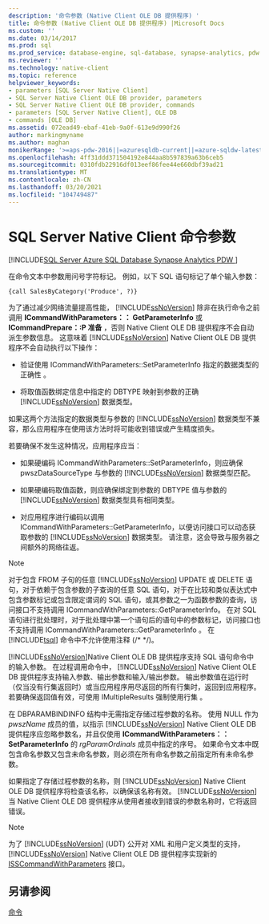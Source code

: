 ```yaml
---
description: '命令参数 (Native Client OLE DB 提供程序) '
title: 命令参数 (Native Client OLE DB 提供程序) |Microsoft Docs
ms.custom: ''
ms.date: 03/14/2017
ms.prod: sql
ms.prod_service: database-engine, sql-database, synapse-analytics, pdw
ms.reviewer: ''
ms.technology: native-client
ms.topic: reference
helpviewer_keywords:
- parameters [SQL Server Native Client]
- SQL Server Native Client OLE DB provider, parameters
- SQL Server Native Client OLE DB provider, commands
- parameters [SQL Server Native Client], OLE DB
- commands [OLE DB]
ms.assetid: 072ead49-ebaf-41eb-9a0f-613e9d990f26
author: markingmyname
ms.author: maghan
monikerRange: '>=aps-pdw-2016||=azuresqldb-current||=azure-sqldw-latest||>=sql-server-2016||>=sql-server-linux-2017||=azuresqldb-mi-current'
ms.openlocfilehash: 4ff31ddd371504192e844aa8b597839a63b6ceb5
ms.sourcegitcommit: 0310fdb22916df013eef86fee44e660dbf39ad21
ms.translationtype: MT
ms.contentlocale: zh-CN
ms.lasthandoff: 03/20/2021
ms.locfileid: "104749487"
---
```

# <a name="sql-server-native-client-command-parameters"></a>SQL Server Native Client 命令参数
[!INCLUDE[SQL Server Azure SQL Database Synapse Analytics PDW ](../../includes/applies-to-version/sql-asdb-asdbmi-asa-pdw.md)]

  在命令文本中参数用问号字符标记。 例如，以下 SQL 语句标记了单个输入参数：  
  
```  
{call SalesByCategory('Produce', ?)}  
```  
  
 为了通过减少网络流量提高性能， [!INCLUDE[ssNoVersion](../../includes/ssnoversion-md.md)] 除非在执行命令之前调用 **ICommandWithParameters：： GetParameterInfo** 或 **ICommandPrepare：:P 准备** ，否则 Native Client OLE DB 提供程序不会自动派生参数信息。 这意味着 [!INCLUDE[ssNoVersion](../../includes/ssnoversion-md.md)] Native Client OLE DB 提供程序不会自动执行以下操作：  
  
-   验证使用 ICommandWithParameters::SetParameterInfo 指定的数据类型的正确性  。  
  
-   将取值函数绑定信息中指定的 DBTYPE 映射到参数的正确 [!INCLUDE[ssNoVersion](../../includes/ssnoversion-md.md)] 数据类型。  
  
 如果这两个方法指定的数据类型与参数的 [!INCLUDE[ssNoVersion](../../includes/ssnoversion-md.md)] 数据类型不兼容，那么应用程序在使用该方法时将可能收到错误或产生精度损失。  
  
 若要确保不发生这种情况，应用程序应当：  
  
-   如果硬编码 ICommandWithParameters::SetParameterInfo，则应确保 pwszDataSourceType 与参数的 [!INCLUDE[ssNoVersion](../../includes/ssnoversion-md.md)] 数据类型匹配。  
  
-   如果硬编码取值函数，则应确保绑定到参数的 DBTYPE 值与参数的 [!INCLUDE[ssNoVersion](../../includes/ssnoversion-md.md)] 数据类型具有相同类型。  
  
-   对应用程序进行编码以调用 ICommandWithParameters::GetParameterInfo，以便访问接口可以动态获取参数的 [!INCLUDE[ssNoVersion](../../includes/ssnoversion-md.md)] 数据类型。 请注意，这会导致与服务器之间额外的网络往返。  
  
> [!NOTE]  
>  对于包含 FROM 子句的任意 [!INCLUDE[ssNoVersion](../../includes/ssnoversion-md.md)] UPDATE 或 DELETE 语句，对于依赖于包含参数的子查询的任意 SQL 语句，对于在比较和类似表达式中包含参数标记或包含限定谓词的 SQL 语句，或其参数之一为函数参数的查询，访问接口不支持调用 ICommandWithParameters::GetParameterInfo。 在对 SQL 语句进行批处理时，对于批处理中第一个语句后的语句中的参数标记，访问接口也不支持调用 ICommandWithParameters::GetParameterInfo  。 在 [!INCLUDE[tsql](../../includes/tsql-md.md)] 命令中不允许使用注释 (/* \*/)。  
  
 [!INCLUDE[ssNoVersion](../../includes/ssnoversion-md.md)]Native Client OLE DB 提供程序支持 SQL 语句命令中的输入参数。 在过程调用命令中， [!INCLUDE[ssNoVersion](../../includes/ssnoversion-md.md)] Native Client OLE DB 提供程序支持输入参数、输出参数和输入/输出参数。 输出参数值在运行时（仅当没有行集返回时）或当应用程序用尽返回的所有行集时，返回到应用程序。 若要确保返回值有效，可使用 IMultipleResults 强制使用行集  。  
  
 在 DBPARAMBINDINFO 结构中无需指定存储过程参数的名称。 使用 NULL 作为 *pwszName* 成员的值，以指示 [!INCLUDE[ssNoVersion](../../includes/ssnoversion-md.md)] Native Client OLE DB 提供程序应忽略参数名，并且仅使用 **ICommandWithParameters：： SetParameterInfo** 的 *rgParamOrdinals* 成员中指定的序号。 如果命令文本中既包含命名参数又包含未命名参数，则必须在所有命名参数之前指定所有未命名参数。  
  
 如果指定了存储过程参数的名称，则 [!INCLUDE[ssNoVersion](../../includes/ssnoversion-md.md)] Native Client OLE DB 提供程序将检查该名称，以确保该名称有效。 [!INCLUDE[ssNoVersion](../../includes/ssnoversion-md.md)]当 Native Client OLE DB 提供程序从使用者接收到错误的参数名称时，它将返回错误。  
  
> [!NOTE]  
>  为了 [!INCLUDE[ssNoVersion](../../includes/ssnoversion-md.md)] (UDT) 公开对 XML 和用户定义类型的支持， [!INCLUDE[ssNoVersion](../../includes/ssnoversion-md.md)] Native Client OLE DB 提供程序实现新的 [ISSCommandWithParameters](../../relational-databases/native-client-ole-db-interfaces/isscommandwithparameters-ole-db.md) 接口。  
  
## <a name="see-also"></a>另请参阅  
 [命令](../../relational-databases/native-client-ole-db-commands/commands.md)  
  
  

